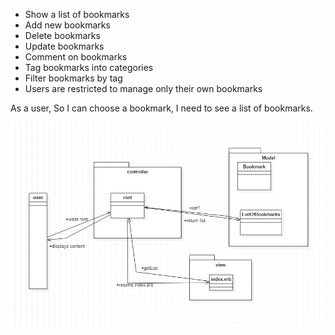 * Show a list of bookmarks
* Add new bookmarks
* Delete bookmarks
* Update bookmarks
* Comment on bookmarks
* Tag bookmarks into categories
* Filter bookmarks by tag
* Users are restricted to manage only their own bookmarks

As a user, 
So I can choose a bookmark, 
I need to see a list of bookmarks.

<img align="center" src="./docs/domain-model.png">
